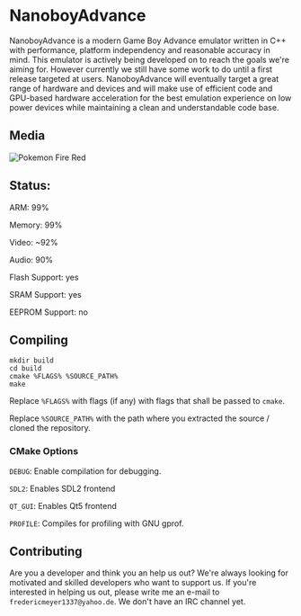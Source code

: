 # NanoboyAdvance

NanoboyAdvance is a modern Game Boy Advance emulator written in C++ with performance, platform independency and reasonable accuracy in mind. This emulator is actively being developed on to reach the goals we're aiming for. However currently we still
have some work to do until a first release targeted at users. NanoboyAdvance will eventually target a great range of hardware and devices and will make use of efficient code and GPU-based hardware acceleration for the best emulation experience on low power devices while maintaining a clean and understandable code base. 

## Media

<img src="https://puu.sh/qlnpt/3c6e1a056d.png" alt="Pokemon Fire Red">

## Status:

ARM: 99%

Memory: 99%

Video: ~92%

Audio: 90%

Flash Support: yes

SRAM Support: yes

EEPROM Support: no

## Compiling

```
mkdir build
cd build
cmake %FLAGS% %SOURCE_PATH%
make
```
Replace `%FLAGS%` with flags (if any) with flags that shall be passed to `cmake`.

Replace `%SOURCE_PATH%` with the path where you extracted the source / cloned the repository.

### CMake Options
`DEBUG`: Enable compilation for debugging.

`SDL2`: Enables SDL2 frontend

`QT_GUI`: Enables Qt5 frontend

`PROFILE`: Compiles for profiling with GNU gprof.

## Contributing

Are you a developer and think you an help us out? We're always looking for motivated and skilled developers who want to support us. If you're interested in helping us out, please write me an e-mail to `fredericmeyer1337@yahoo.de`. We don't have an IRC channel yet.
